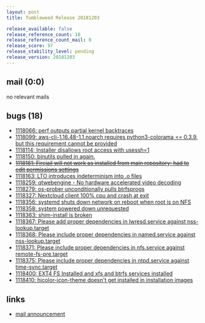 ```yaml
---
layout: post
title: Tumbleweed Release 20181203

release_available: false
release_reference_count: 18
release_reference_count_mail: 0
release_score: 97
release_stability_level: pending
release_version: 20181203
---
```


## mail (0:0)

no relevant mails

## bugs (18)

<!--more-->

- [1118066: perf outputs partial kernel backtraces](https://bugzilla.opensuse.org/show_bug.cgi?id=1118066)
- [1118099: aws-cli-1.16.48-1.1.noarch requires python3-colorama <= 0.3.9, but this requirement cannot be provided](https://bugzilla.opensuse.org/show_bug.cgi?id=1118099)
- [1118114: Installer disallows root access with usessh=1](https://bugzilla.opensuse.org/show_bug.cgi?id=1118114)
- [1118150: binutils pulled in again.](https://bugzilla.opensuse.org/show_bug.cgi?id=1118150)
- ~~[1118161: Firejail will not work as installed from main repository; had to edit permissions settings](https://bugzilla.opensuse.org/show_bug.cgi?id=1118161)~~
- [1118163: LTO introduces indeterminism into .o files](https://bugzilla.opensuse.org/show_bug.cgi?id=1118163)
- [1118259: qtwebengine - No hardware accelerated video decoding](https://bugzilla.opensuse.org/show_bug.cgi?id=1118259)
- [1118279: os-prober unconditionally pulls btrfsprogs](https://bugzilla.opensuse.org/show_bug.cgi?id=1118279)
- [1118327: Nextcloud client 100% cpu and crash at exit](https://bugzilla.opensuse.org/show_bug.cgi?id=1118327)
- [1118356: systemd shuts down network on reboot when root is on NFS](https://bugzilla.opensuse.org/show_bug.cgi?id=1118356)
- [1118358: system powered down unrequested](https://bugzilla.opensuse.org/show_bug.cgi?id=1118358)
- [1118363: shim-install is broken](https://bugzilla.opensuse.org/show_bug.cgi?id=1118363)
- [1118367: Please add proper dependencies in lwresd.service against nss-lookup.target](https://bugzilla.opensuse.org/show_bug.cgi?id=1118367)
- [1118368: Please include proper dependencies in named.service against nss-lookup.target](https://bugzilla.opensuse.org/show_bug.cgi?id=1118368)
- [1118371: Please include proper dependencies in nfs.service against remote-fs-pre.target](https://bugzilla.opensuse.org/show_bug.cgi?id=1118371)
- [1118375: Please include proper dependencies in ntpd.service against time-sync.target](https://bugzilla.opensuse.org/show_bug.cgi?id=1118375)
- [1118400: EXT4 FS Installed and xfs and btrfs services installed](https://bugzilla.opensuse.org/show_bug.cgi?id=1118400)
- [1118410: hicolor-icon-theme doesn't get installed in installation images](https://bugzilla.opensuse.org/show_bug.cgi?id=1118410)



## links

- [mail announcement](https://lists.opensuse.org/opensuse-factory/2018-12/msg00026.html)
